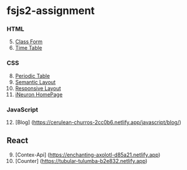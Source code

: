 # fsjs2-assignment

### HTML

5. [Class Form](https://cerulean-churros-2cc0b6.netlify.app/html/classform/)
6. [Time Table](https://cerulean-churros-2cc0b6.netlify.app/html/timetable/)

### CSS

8. [Periodic Table](https://cerulean-churros-2cc0b6.netlify.app/css/periodic%20table/)
9. [Semantic Layout](https://cerulean-churros-2cc0b6.netlify.app/css/semantic%20layout/)
10. [Responsive Layout](https://cerulean-churros-2cc0b6.netlify.app/css/responsive%20layout/)
11. [iNeuron HomePage](https://cerulean-churros-2cc0b6.netlify.app/css/ineuron%20homepage/)

### JavaScript

12. [Blog] (https://cerulean-churros-2cc0b6.netlify.app/javascript/blog/)

## React

9. [Contex-Api] (https://enchanting-axolotl-d85a21.netlify.app)
10. [Counter] (https://tubular-tulumba-b2e832.netlify.app)
